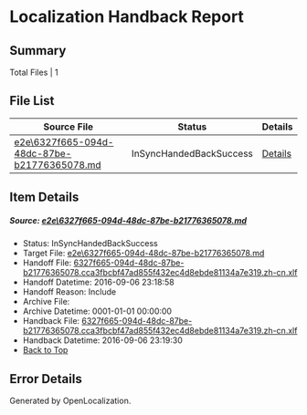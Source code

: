 # <a name='report-top'></a> Localization Handback Report

## Summary
 Total Files | 1

## File List
 Source File | Status | Details 
 ----------- | ------ | ------- 
 [e2e\6327f665-094d-48dc-87be-b21776365078.md](https://github.com/OpenLocalizationTestOrg/ol-test0/blob/64be2fb2c4f7949b504ad6211e647b871de3ebbf/e2e/6327f665-094d-48dc-87be-b21776365078.md) | InSyncHandedBackSuccess | [Details](#fb45c3f01ed5ca4419c874ddcc04c2b1092654401)

## Item Details
##### <a name='fb45c3f01ed5ca4419c874ddcc04c2b1092654401'></a> Source: [e2e\6327f665-094d-48dc-87be-b21776365078.md](https://github.com/OpenLocalizationTestOrg/ol-test0/blob/64be2fb2c4f7949b504ad6211e647b871de3ebbf/e2e/6327f665-094d-48dc-87be-b21776365078.md)
* Status: InSyncHandedBackSuccess
* Target File: [e2e\6327f665-094d-48dc-87be-b21776365078.md](https://github.com/OpenLocalizationTestOrg/ol-test0-zhcn/blob/ee7726bd378b1deaba922058d3437f8855ce8e32/e2e/6327f665-094d-48dc-87be-b21776365078.md)
* Handoff File: [6327f665-094d-48dc-87be-b21776365078.cca3fbcbf47ad855f432ec4d8ebde81134a7e319.zh-cn.xlf](https://github.com/OpenLocalizationTestOrg/ol-test0-handoff/blob/31129fe23c68db60482e6c2ed4992dbb3d5cdfc6/ol-handoff/OpenLocalizationTestOrg/ol-test0-zhcn/ci/ht/6327f665-094d-48dc-87be-b21776365078.cca3fbcbf47ad855f432ec4d8ebde81134a7e319.zh-cn.xlf)
* Handoff Datetime: 2016-09-06 23:18:58
* Handoff Reason: Include
* Archive File: 
* Archive Datetime: 0001-01-01 00:00:00
* Handback File: [6327f665-094d-48dc-87be-b21776365078.cca3fbcbf47ad855f432ec4d8ebde81134a7e319.zh-cn.xlf](https://github.com/OpenLocalizationTestOrg/ol-test0-handback/blob/a08cb63e7f0483158dc235f229599ab6acf97198/ol-handback/OpenLocalizationTestOrg/ol-test0-zhcn/ci/ht/6327f665-094d-48dc-87be-b21776365078.cca3fbcbf47ad855f432ec4d8ebde81134a7e319.zh-cn.xlf)
* Handback Datetime: 2016-09-06 23:19:30
* [Back to Top](#report-top)


## Error Details

Generated by OpenLocalization.
